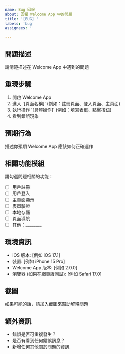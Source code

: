 ```yaml
---
name: Bug 回報
about: 回報 Welcome App 中的問題
title: '[BUG] '
labels: 'bug'
assignees: ''

---
```


## 問題描述
請清楚描述在 Welcome App 中遇到的問題

## 重現步驟
1. 開啟 Welcome App
2. 進入 '[頁面名稱]' (例如：註冊頁面、登入頁面、主頁面)
3. 執行操作 '[具體操作]' (例如：填寫表單、點擊按鈕)
4. 看到錯誤現象

## 預期行為
描述你預期 Welcome App 應該如何正確運作

## 相關功能模組
請勾選問題相關的功能：
- [ ] 用戶註冊
- [ ] 用戶登入  
- [ ] 主頁面顯示
- [ ] 表單驗證
- [ ] 本地存儲
- [ ] 頁面導航
- [ ] 其他：________

## 環境資訊
- iOS 版本: [例如 iOS 17.1]
- 裝置: [例如 iPhone 15 Pro]
- Welcome App 版本: [例如 2.0.0]
- 瀏覽器 (如果在網頁版測試): [例如 Safari 17.0]

## 截圖
如果可能的話，請加入截圖來幫助解釋問題

## 額外資訊
- 錯誤是否可重複發生？
- 是否有看到任何錯誤訊息？
- 新增任何其他關於問題的資訊